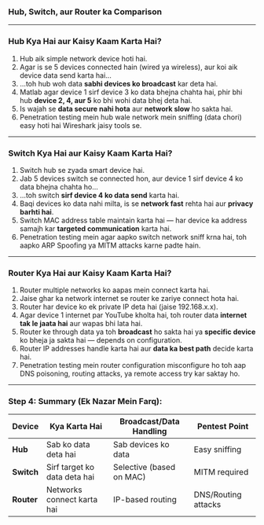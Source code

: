 ### **Hub, Switch, aur Router ka Comparison**

---

### **Hub Kya Hai aur Kaisy Kaam Karta Hai?**

1. Hub aik simple network device hoti hai.
2. Agar is se 5 devices connected hain (wired ya wireless), aur koi aik device data send karta hai...
3. ...toh hub woh data **sabhi devices ko broadcast** kar deta hai.
4. Matlab agar device 1 sirf device 3 ko data bhejna chahta hai, phir bhi hub **device 2, 4, aur 5** ko bhi wohi data bhej deta hai.
5. Is wajah se **data secure nahi hota** aur **network slow** ho sakta hai.
6. Penetration testing mein hub wale network mein sniffing (data chori) easy hoti hai Wireshark jaisy tools se.

---

### **Switch Kya Hai aur Kaisy Kaam Karta Hai?**

1. Switch hub se zyada smart device hai.
2. Jab 5 devices switch se connected hon, aur device 1 sirf device 4 ko data bhejna chahta ho...
3. ...toh switch **sirf device 4 ko data send** karta hai.
4. Baqi devices ko data nahi milta, is se **network fast** rehta hai aur **privacy barhti hai**.
5. Switch MAC address table maintain karta hai — har device ka address samajh kar **targeted communication** karta hai.
6. Penetration testing mein agar aapko switch network sniff krna hai, toh aapko ARP Spoofing ya MITM attacks karne padte hain.

---

### **Router Kya Hai aur Kaisy Kaam Karta Hai?**

1. Router multiple networks ko aapas mein connect karta hai.
2. Jaise ghar ka network internet se router ke zariye connect hota hai.
3. Router har device ko ek private IP deta hai (jaise 192.168.x.x).
4. Agar device 1 internet par YouTube kholta hai, toh router data **internet tak le jaata hai** aur wapas bhi lata hai.
5. Router ke through data ya toh **broadcast** ho sakta hai ya **specific device** ko bheja ja sakta hai — depends on configuration.
6. Router IP addresses handle karta hai aur **data ka best path** decide karta hai.
7. Penetration testing mein router configuration misconfigure ho toh aap DNS poisoning, routing attacks, ya remote access try kar saktay ho.

---

### **Step 4: Summary (Ek Nazar Mein Farq):**

| Device     | Kya Karta Hai                | Broadcast/Data Handling  | Pentest Point       |
| ---------- | ---------------------------- | ------------------------ | ------------------- |
| **Hub**    | Sab ko data deta hai         | Sab devices ko data      | Easy sniffing       |
| **Switch** | Sirf target ko data deta hai | Selective (based on MAC) | MITM required       |
| **Router** | Networks connect karta hai   | IP-based routing         | DNS/Routing attacks |
